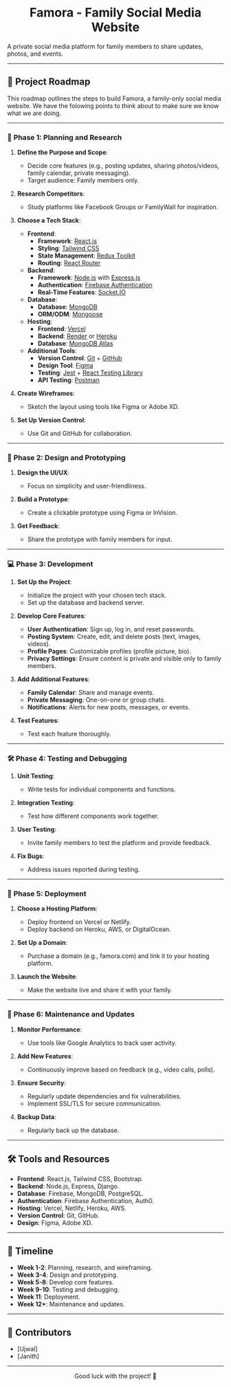 <h1 align="center">Famora - Family Social Media Website</h1>
<p align="left">A private social media platform for family members to share updates, photos, and events.</p>

<hr>

## 🚀 Project Roadmap

This roadmap outlines the steps to build Famora, a family-only social media website. We have the folowing points to think about to make sure we know what we are doing.

<hr>

### 🌟 **Phase 1: Planning and Research**
1. **Define the Purpose and Scope**:
   - Decide core features (e.g., posting updates, sharing photos/videos, family calendar, private messaging).
   - Target audience: Family members only.

2. **Research Competitors**:
   - Study platforms like Facebook Groups or FamilyWall for inspiration.

3. **Choose a Tech Stack**:
   - **Frontend**:
     - **Framework**: [React.js]([https://reactjs.org/](https://youtu.be/SqcY0GlETPk?si=68YidZrVrbTwwPP6))  
     - **Styling**: [Tailwind CSS](https://tailwindcss.com/)  
     - **State Management**: [Redux Toolkit](https://redux-toolkit.js.org/)  
     - **Routing**: [React Router](https://reactrouter.com/)  
   - **Backend**:
     - **Framework**: [Node.js](https://nodejs.org/) with [Express.js](https://expressjs.com/)  
     - **Authentication**: [Firebase Authentication](https://firebase.google.com/products/auth)  
     - **Real-Time Features**: [Socket.IO](https://socket.io/)  
   - **Database**:
     - **Database**: [MongoDB](https://www.mongodb.com/)  
     - **ORM/ODM**: [Mongoose](https://mongoosejs.com/)  
   - **Hosting**:
     - **Frontend**: [Vercel](https://vercel.com/)  
     - **Backend**: [Render](https://render.com/) or [Heroku](https://www.heroku.com/)  
     - **Database**: [MongoDB Atlas](https://www.mongodb.com/cloud/atlas)  
   - **Additional Tools**:
     - **Version Control**: [Git](https://git-scm.com/) + [GitHub](https://github.com/)  
     - **Design Tool**: [Figma](https://www.figma.com/)  
     - **Testing**: [Jest](https://jestjs.io/) + [React Testing Library](https://testing-library.com/docs/react-testing-library/intro/)  
     - **API Testing**: [Postman](https://www.postman.com/)  

4. **Create Wireframes**:
   - Sketch the layout using tools like Figma or Adobe XD.

5. **Set Up Version Control**:
   - Use Git and GitHub for collaboration.

<hr>

### 🎨 **Phase 2: Design and Prototyping**
1. **Design the UI/UX**:
   - Focus on simplicity and user-friendliness.

2. **Build a Prototype**:
   - Create a clickable prototype using Figma or InVision.

3. **Get Feedback**:
   - Share the prototype with family members for input.

<hr>

### 💻 **Phase 3: Development**
1. **Set Up the Project**:
   - Initialize the project with your chosen tech stack.
   - Set up the database and backend server.

2. **Develop Core Features**:
   - **User Authentication**: Sign up, log in, and reset passwords.
   - **Posting System**: Create, edit, and delete posts (text, images, videos).
   - **Profile Pages**: Customizable profiles (profile picture, bio).
   - **Privacy Settings**: Ensure content is private and visible only to family members.

3. **Add Additional Features**:
   - **Family Calendar**: Share and manage events.
   - **Private Messaging**: One-on-one or group chats.
   - **Notifications**: Alerts for new posts, messages, or events.

4. **Test Features**:
   - Test each feature thoroughly.

<hr>

### 🛠️ **Phase 4: Testing and Debugging**
1. **Unit Testing**:
   - Write tests for individual components and functions.

2. **Integration Testing**:
   - Test how different components work together.

3. **User Testing**:
   - Invite family members to test the platform and provide feedback.

4. **Fix Bugs**:
   - Address issues reported during testing.

<hr>

### 🚀 **Phase 5: Deployment**
1. **Choose a Hosting Platform**:
   - Deploy frontend on Vercel or Netlify.
   - Deploy backend on Heroku, AWS, or DigitalOcean.

2. **Set Up a Domain**:
   - Purchase a domain (e.g., famora.com) and link it to your hosting platform.

3. **Launch the Website**:
   - Make the website live and share it with your family.

<hr>

### 🔧 **Phase 6: Maintenance and Updates**
1. **Monitor Performance**:
   - Use tools like Google Analytics to track user activity.

2. **Add New Features**:
   - Continuously improve based on feedback (e.g., video calls, polls).

3. **Ensure Security**:
   - Regularly update dependencies and fix vulnerabilities.
   - Implement SSL/TLS for secure communication.

4. **Backup Data**:
   - Regularly back up the database.

<hr>

## 🛠️ **Tools and Resources**
- **Frontend**: React.js, Tailwind CSS, Bootstrap.
- **Backend**: Node.js, Express, Django.
- **Database**: Firebase, MongoDB, PostgreSQL.
- **Authentication**: Firebase Authentication, Auth0.
- **Hosting**: Vercel, Netlify, Heroku, AWS.
- **Version Control**: Git, GitHub.
- **Design**: Figma, Adobe XD.

<hr>

## 📅 **Timeline**
- **Week 1-2**: Planning, research, and wireframing.
- **Week 3-4**: Design and prototyping.
- **Week 5-8**: Develop core features.
- **Week 9-10**: Testing and debugging.
- **Week 11**: Deployment.
- **Week 12+**: Maintenance and updates.

<hr>

## 🙌 **Contributors**
- [Ujwal]
- [Janith]

<hr>

<p align="center">Good luck with the project! 🚀</p>
